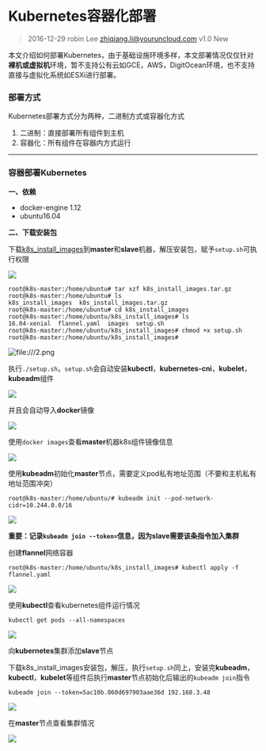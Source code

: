 # Kubernetes容器化部署

> 2016-12-29    robin Lee    zhiqiang.li@youruncloud.com
> v1.0    New



本文介绍如何部署Kubernetes，由于基础设施环境多样，本文部署情况仅仅针对**裸机或虚拟机**环境，暂不支持公有云如GCE，AWS，DigitOcean环境，也不支持直接与虚拟化系统如ESXi进行部署。



### 部署方式

Kubernetes部署方式分为两种，二进制方式或容器化方式

1. 二进制：直接部署所有组件到主机
2. 容器化：所有组件在容器内方式运行




---

### 容器部署Kubernetes

**一、依赖**

* docker-engine 1.12
* ubuntu16.04



**二、下载安装包**

下载[k8s_install_images](\\192.168.3.36\lan_share_robin\k8s_install_images.tar.gz)到**master**和**slave**机器，解压安装包，赋予`setup.sh`可执行权限

![](file:///1.png)

```
root@k8s-master:/home/ubuntu# tar xzf k8s_install_images.tar.gz 
root@k8s-master:/home/ubuntu# ls
k8s_install_images  k8s_install_images.tar.gz
root@k8s-master:/home/ubuntu# cd k8s_install_images
root@k8s-master:/home/ubuntu/k8s_install_images# ls
16.04-xenial  flannel.yaml  images  setup.sh
root@k8s-master:/home/ubuntu/k8s_install_images# chmod +x setup.sh 
root@k8s-master:/home/ubuntu/k8s_install_images# 
```

![file:///2.png](file:///2.png)



执行`./setup.sh`，`setup.sh`会自动安装**kubectl**，**kubernetes-cni**，**kubelet**，**kubeadm**组件

![](file:///3.png)

并且会自动导入**docker**镜像

![](file:///4.png)

使用`docker images`查看**master**机器k8s组件镜像信息

![](file:///5.png)



使用**kubeadm**初始化**master**节点，需要定义pod私有地址范围（不要和主机私有地址范围冲突）

```
root@k8s-master:/home/ubuntu/# kubeadm init --pod-network-cidr=10.244.0.0/16
```

![](file:///6.png)

**重要：记录`kubeadm join --token=`信息，因为slave需要该条指令加入集群**

创建**flannel**网络容器

```
root@k8s-master:/home/ubuntu/k8s_install_images# kubectl apply -f flannel.yaml
```

![](file:///7.png)

使用**kubectl**查看kubernetes组件运行情况

```
kubectl get pods --all-namespaces
```

![](file:///8.png)



向**kubernetes**集群添加**slave**节点

下载k8s_install_images安装包，解压，执行`setup.sh`同上，安装完**kubeadm**，**kubectl**，**kubelet**等组件后执行**master**节点初始化后输出的`kubeadm join`指令

```
kubeadm join --token=5ac10b.060d697903aae36d 192.168.3.48
```

![](file:///9.png)



在**master**节点查看集群情况

![](file:///10.png)